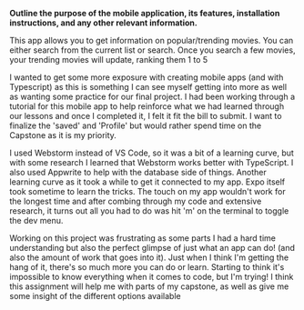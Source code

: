 

**Outline the purpose of the mobile application, its features, installation instructions, and any other relevant information.**

This app allows you to get information on popular/trending movies. You can either search from the current list or search. Once you search a few movies, your trending movies will update, ranking them 1 to 5


I wanted to get some more exposure with creating mobile apps (and with Typescript) as this is something I can see myself getting into more as well as wanting some practice for our final project.
I had been working through a tutorial for this mobile app to help reinforce what we had learned through our lessons and once I completed it, I felt it fit the bill to submit.
I want to finalize the 'saved' and 'Profile' but would rather spend time on the Capstone as it is my priority.

I used Webstorm instead of VS Code, so it was a bit of a learning curve, but with some research I learned that Webstorm works better with TypeScript. I also used Appwrite to help with the database side of things. Another learning curve as it took a while to get it connected to my app.
Expo itself took sometime to learn the tricks. The touch on my app wouldn't work for the longest time and after combing through my code and extensive research, it turns out all you had to do was hit 'm' on the terminal to toggle the dev menu.

Working on this project was frustrating as some parts I had a hard time understanding but also the perfect glimpse of just what an app can do! (and also the amount of work that goes into it). Just when I think I'm getting the hang of it, there's so much more you can do or learn. Starting to think it's impossible to know everything when it comes to code, but I'm trying! I think this assignment will help me with parts of my capstone, as well as give me some insight of the different options available 
